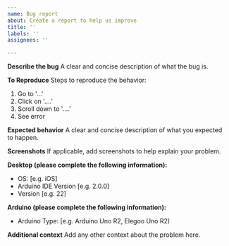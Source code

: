 ```yaml
---
name: Bug report
about: Create a report to help us improve
title: ''
labels: ''
assignees: ''

---
```


**Describe the bug**
A clear and concise description of what the bug is.

**To Reproduce**
Steps to reproduce the behavior:
1. Go to '...'
2. Click on '....'
3. Scroll down to '....'
4. See error

**Expected behavior**
A clear and concise description of what you expected to happen.

**Screenshots**
If applicable, add screenshots to help explain your problem.

**Desktop (please complete the following information):**
 - OS: [e.g. iOS]
 - Arduino IDE Version [e.g. 2.0.0]
 - Version [e.g. 22]

**Arduino (please complete the following information):**
 - Arduino Type: [e.g. Arduino Uno R2, Elegoo Uno R2)

**Additional context**
Add any other context about the problem here.
